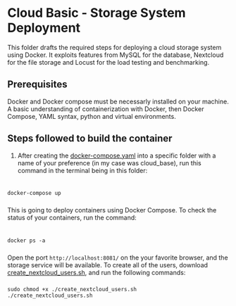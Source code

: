 # Cloud Basic - Storage System Deployment 

This folder drafts the required steps for deploying a cloud storage system using Docker. It exploits features from MySQL for the database, Nextcloud for the file storage and Locust for the load testing and benchmarking. 

## Prerequisites

Docker and Docker compose must be necessarly installed on your machine. A basic understanding of containerization with Docker, then Docker Compose, YAML syntax, python and virtual environments. 

## Steps followed to build the container

1. After creating the [docker-compose.yaml](https://github.com/robonoff/Cloud-Computing-2023-2024/blob/main/Basic/docker-compose.yaml) into a specific folder with a name of your preference (in my case was cloud_base), run this command in the terminal being in this folder:

###
###
```

docker-compose up

```
###
###
This is going to deploy containers using Docker Compose. To check the status of your containers, run the command:
###
###
```

docker ps -a

```
###
###
Open the port `http://localhost:8081/` on the your favorite browser, and the storage service will be available. To create all of the users, download [create_nextcloud_users.sh](https://github.com/robonoff/Cloud-Computing-2023-2024/blob/main/Basic/create_nextcloud_users.sh), and run the following commands:
###
###
```
sudo chmod +x ./create_nextcloud_users.sh
./create_nextcloud_users.sh
```

